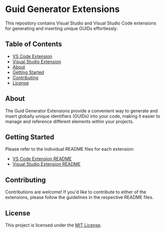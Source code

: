 # Guid Generator Extensions

This repository contains Visual Studio and Visual Studio Code extensions for generating and inserting unique GUIDs effortlessly.

## Table of Contents

- [VS Code Extension](./vscode/README.md)
- [Visual Studio Extension](./vs/README.md)
- [About](#about)
- [Getting Started](#getting-started)
- [Contributing](#contributing)
- [License](#license)

## About

The Guid Generator Extensions provide a convenient way to generate and insert globally unique identifiers (GUIDs) into your code, making it easier to manage and reference different elements within your projects.

## Getting Started

Please refer to the individual README files for each extension:

- [VS Code Extension README](./vscode/README.md)
- [Visual Studio Extension README](./vs/README.md)

## Contributing

Contributions are welcome! If you'd like to contribute to either of the extensions, please follow the guidelines in the respective README files.

## License

This project is licensed under the [MIT License](LICENSE).

